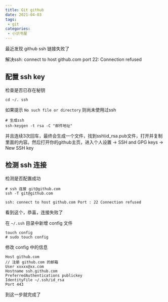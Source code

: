 ```yaml
---
title: Git github
date: 2021-04-03
tags:
 - git
categories:
 - 小识书屋
---
```



最近发现 github ssh 链接失败了

解决ssh: connect to host github.com port 22: Connection refused

## 配置 ssh key

检查是否已存在秘钥

```shell
cd ~/. ssh
```

如果提示 `No such file or directory` 则尚未使用过ssh

```shell
# 生成ssh
ssh-keygen -t rsa -C "邮件地址"
```

并且连续3次回车，最终会生成一个文件，找到ssh\id_rsa.pub文件，打开并复制里面的内容。然后打开你的github主页，进入个人设置 -> SSH and GPG keys -> New SSH key

## 检测 ssh 连接

检测是否配置成功

```shell
# ssh 连接 git@github.com
ssh -T git@github.com
```

`ssh: connect to host github.com Port : 22 Connection refused`

看到这个，恭喜，连接失败了

在 `~/.ssh` 目录中新增 config 文件

```shell
touch config
# sudo touch config
```

修改 config 中的信息

```
Host github.com
// 注册 github.com 的邮箱
User xxxxx@xx.com
Hostname ssh.github.com  
PreferredAuthentications publickey  
IdentityFile ~/.ssh/id_rsa  
Port 443
```

到这一步就完成了






